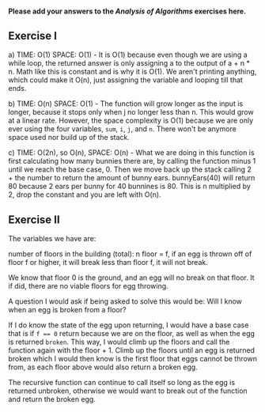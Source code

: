 #### Please add your answers to the **_Analysis of Algorithms_** exercises here.

## Exercise I

a) TIME: O(1) SPACE: O(1) - It is O(1) because even though we are using a while loop, the returned answer is only assigning a to the output of a + n \* n. Math like this is constant and is why it is O(1). We aren't printing anything, which could make it O(n), just assigning the variable and looping till that ends.

b) TIME: O(n) SPACE: O(1) - The function will grow longer as the input is longer, because it stops only when j no longer less than n. This would grow at a linear rate. However, the space complexity is O(1) because we are only ever using the four variables, `sum`, `i`, `j`, and `n`. There won't be anymore space used nor build up of the stack.

c) TIME: O(2n), so O(n), SPACE: O(n) - What we are doing in this function is first calculating how many bunnies there are, by calling the function minus 1 until we reach the base case, 0. Then we move back up the stack calling 2 + the number to return the amount of bunny ears. bunnyEars(40) will return 80 because 2 ears per bunny for 40 bunnines is 80. This is n multiplied by 2, drop the constant and you are left with O(n).

## Exercise II

The variables we have are:

number of floors in the building (total): n
floor = f, if an egg is thrown off of floor f or higher, it will break
less than floor f, it will not break.

We know that floor 0 is the ground, and an egg will no break on that floor. It if did, there are no viable floors for egg throwing.

A question I would ask if being asked to solve this would be: Will I know when an egg is broken from a floor?

If I do know the state of the egg upon returning, I would have a base case that is if `f == 0` return because we are on the floor, as well as when the egg is returned `broken`. This way, I would climb up the floors and call the function again with the floor + 1. Climb up the floors until an egg is returned broken which I would then know is the first floor that eggs cannot be thrown from, as each floor above would also return a broken egg.

The recursive function can continue to call itself so long as the egg is returned unbroken, otherwise we would want to break out of the function and return the broken egg.
